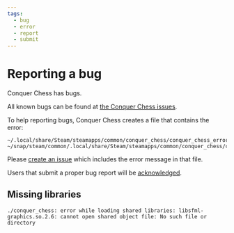 ```yaml
---
tags:
  - bug
  - error
  - report
  - submit
---
```


# Reporting a bug

Conquer Chess has bugs.

All known bugs can be found at
[the Conquer Chess issues](https://github.com/richelbilderbeek/conquer_chess/issues).

To help reporting bugs,
Conquer Chess creates a file that contains the error:

```text
~/.local/share/Steam/steamapps/common/conquer_chess/conquer_chess_error.txt
~/snap/steam/common/.local/share/Steam/steamapps/common/conquer_chess/conquer_chess_error.txt
```

Please
[create an issue](https://github.com/richelbilderbeek/conquer_chess/issues)
which includes the error message in that file.

Users that submit a proper bug report will be
[acknowledged](acknowledgements.md).


## Missing libraries

<!-- markdownlint-disable MD013 --><!-- Verbatim output cannot be split up over lines, hence will break 80 characters per line -->

```text
./conquer_chess: error while loading shared libraries: libsfml-graphics.so.2.6: cannot open shared object file: No such file or directory
```

<!-- markdownlint-enable MD013 -->
